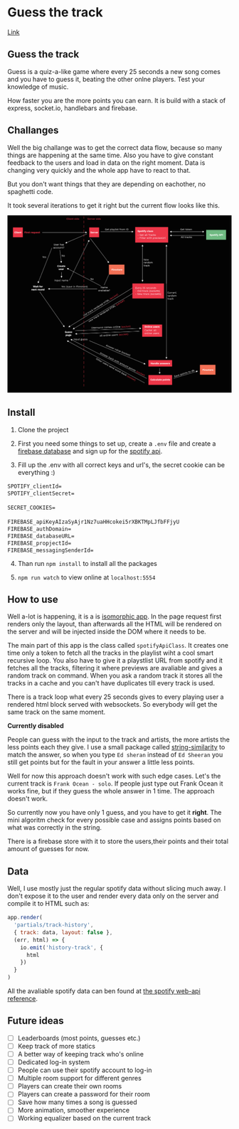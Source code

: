 # Guess the track

[Link](https://57f97d56.ngrok.io)

## Guess the track

Guess is a quiz-a-like game where every 25 seconds a new song comes and you have to guess it, beating the other onlne players. Test your knowledge of music.

How faster you are the more points you can earn. It is build with a stack of express, socket.io, handlebars and firebase.

## Challanges

Well the big challange was to get the correct data flow, because so many things are happening at the same time. Also you have to give constant feedback to the users and load in data on the right moment. Data is changing very quickly and the whole app have to react to that.

But you don't want things that they are depending on eachother, no spaghetti code.

It took several iterations to get it right but the current flow looks like this.

![flowchart)](flowchart.png)

## Install

1. Clone the project

2. First you need some things to set up, create a `.env` file and create a [firebase database](https://firebase.google.com/) and sign up for the [spotify api](https://developer.spotify.com/documentation/web-api/).

3. Fill up the .env with all correct keys and url's, the secret cookie can be everything :)

```
SPOTIFY_clientId=
SPOTIFY_clientSecret=

SECRET_COOKIES=

FIREBASE_apiKeyAIzaSyAjr1Nz7uaHHcokei5rXBKTMpLJfbFFjyU
FIREBASE_authDomain=
FIREBASE_databaseURL=
FIREBASE_propjectId=
FIREBASE_messagingSenderId=
```

4. Than run `npm install` to install all the packages

5. `npm run watch` to view online at `localhost:5554`

## How to use

Well a-lot is happening, it is a is [isomorphic app](https://www.lullabot.com/articles/what-is-an-isomorphic-application). In the page request first renders only the layout, than afterwards all the HTML will be rendered on the server and will be injected inside the DOM where it needs to be.

The main part of this app is the class called `spotifyApiClass`. It creates one time only a token to fetch all the tracks in the playlist wiht a cool smart recursive loop. You also have to give it a playstlist URL from spotify and it fetches all the tracks, filtering it where previews are avaliable and gives a random track on command. When you ask a random track it stores all the tracks in a cache and you can't have duplicates till every track is used.

There is a track loop what every 25 seconds gives to every playing user a rendered html block served with websockets. So everybody will get the same track on the same moment.

**Currently disabled**

People can guess with the input to the track and artists, the more artists the less points each they give. I use a small package called [string-similarity](https://www.npmjs.com/package/string-similarity) to match the answer, so when you type `Ed sheran` instead of `Ed Sheeran` you still get points but for the fault in your answer a little less points.

Well for now this approach doesn't work with such edge cases. Let's the current track is `Frank Ocean - solo`. If people just type out Frank Ocean it works fine, but if they guess the whole answer in 1 time. The approach doesn't work.

So currently now you have only 1 guess, and you have to get it **right**. The mini algoritm check for every possible case and assigns points based on what was correctly in the string.

There is a firebase store with it to store the users,their points and their total amount of guesses for now.

## Data

Well, I use mostly just the regular spotify data without slicing much away. I don't expose it to the user and render every data only on the server and compile it to HTML such as:

```js
app.render(
  'partials/track-history',
  { track: data, layout: false },
  (err, html) => {
    io.emit('history-track', {
      html
    })
  }
)
```

All the avaliable spotify data can ben found at [the spotify web-api reference](https://developer.spotify.com/documentation/web-api/reference/tracks/get-track/).

## Future ideas

- [ ] Leaderboards (most points, guesses etc.)
- [ ] Keep track of more statics
- [ ] A better way of keeping track who's online
- [ ] Dedicated log-in system
- [ ] People can use their spotify account to log-in
- [ ] Multiple room support for different genres
- [ ] Players can create their own rooms
- [ ] Players can create a password for their room
- [ ] Save how many times a song is guessed
- [ ] More animation, smoother experience
- [ ] Working equalizer based on the current track

